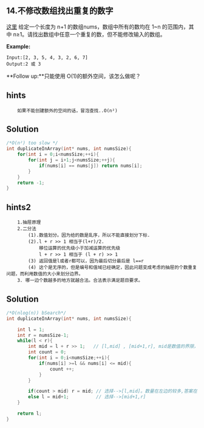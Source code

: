 ## 14.不修改数组找出重复的数字
[这里](https://www.acwing.com/problem/content/15/)
给定一个长度为 n+1 的数组nums，数组中所有的数均在 1~n 的范围内，其中 n≥1。请找出数组中任意一个重复的数，但不能修改输入的数组。

**Example:**
```
Input:[2, 3, 5, 4, 3, 2, 6, 7]
Output:2 或 3
```
**Follow up:**只能使用 O(1)的额外空间，该怎么做呢？

## hints
```
    如果不能创建额外的空间的话，冒泡查找..O(n²)
```

## Solution
``` c
/*O(n²) too slow */
int duplicateInArray(int* nums, int numsSize){
    for(int i = 0;i<numsSize;++i){
        for(int j = i+1;j<numsSize;++j){
            if(nums[i] == nums[j]) return nums[i];
        }
    }
    return -1;
}
```

## hints2
```
    1.抽屉原理
    2.二分法
        (1).数值划分。因为给的数是乱序，所以不能直接划分下标.
        (2).l + r >> 1 相当于(l+r)/2.
            移位运算的优先级小于加减运算的优先级
            l + r >> 1 相当于 (l + r) >> 1
        (3) 返回值是l或者r都可以，因为最后切分最后是 l==r
        (4) 这个是无序的，但是编号和值域已经确定，因此问题变成考虑的抽屉的个数重复问题，而利用数值的大小来划分边界。
    3. 哪一边个数越多的地方就越合法。合法表示满足题目要求。
```
## Solution
``` c
/*O(nlog(n)) bSearch*/
int duplicateInArray(int* nums, int numsSize){

    int l = 1;
    int r = numsSize-1;
    while(l < r){
        int mid = l + r >> 1;   // [l,mid] , [mid+1,r], mid是数值的界限，划分左右两边坑的数值.
        int count = 0;
        for(int i = 0;i<numsSize;++i){
            if(nums[i] >=l && nums[i] <= mid){
                count ++;
            }
        }

        if(count > mid) r = mid; // 选择-->[l,mid]。数量在左边的较多,答案在较多的那边。较多的那边会重复.
        else l = mid+1;          // 选择-->[mid+1,r]
    }

    return l;
}
```
